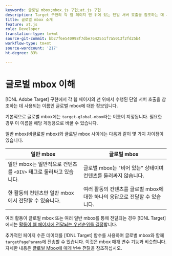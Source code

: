 ```yaml
---
keywords: 글로벌 mbox;mbox.js 구현;at.js 구현
description: Target 구현의 각 웹 페이지 맨 위에 있는 단일 서버 호출을 참조하는 데 사용되는 이름인 Adobe Target의 글로벌 mbox에 대해 알아보십시오.
title: 글로벌 mbox 소개
feature: at.js
role: Developer
translation-type: tm+mt
source-git-commit: bb27f6e540998f7dbe7642551f7a5013f2fd25b4
workflow-type: tm+mt
source-wordcount: '217'
ht-degree: 83%

---
```



# 글로벌 mbox 이해

[!DNL Adobe Target] 구현에서 각 웹 페이지의 맨 위에서 수행된 단일 서버 호출을 참조하는 데 사용되는 이름인 글로벌 mbox에 대한 정보입니다.

기본적으로 글로벌 mbox에는 `target-global-mbox`라는 이름이 지정됩니다. 필요한 경우 이 이름을 해당 계정용으로 바꿀 수 있습니다.

일반 mbox(비글로벌 mbox)와 글로벌 mbox 사이에는 다음과 같이 몇 가지 차이점이 있습니다.

| 일반 mbox | 글로벌 mbox |
|--- |--- |
| 일반 mbox는 일반적으로 컨텐츠를 `<DIV>` 태그로 둘러싸고 있습니다. | 글로벌 mbox는 &quot;비어 있는&quot; 상태이며 컨텐츠를 둘러싸지 않습니다. |
| 한 활동의 컨텐츠만 일반 mbox에서 전달할 수 있습니다. | 여러 활동의 컨텐츠를 글로벌 mbox에 대한 하나의 응답으로 전달할 수 있습니다. |

여러 활동이 글로벌 mbox 또는 여러 일반 mbox를 통해 전달되는 경우 [!DNL Target]에서는 [활동이 웹 페이지에 전달되는 우선순위를 결정](/help/c-activities/priority.md#concept_1780C11FEA57440499F0047DD6900E0F)합니다.

추가적인 페이지 수준 데이터를 [!DNL Target] 함수를 사용하여 글로벌 mbox와 함께 `targetPageParams`에 전송할 수 있습니다. 이것은 mbox 매개 변수 기능과 비슷합니다. 자세한 내용은 [글로벌 Mbox에 매개 변수 전달](/help/c-implementing-target/c-implementing-target-for-client-side-web/t-mbox-download/c-understanding-global-mbox/pass-parameters-to-global-mbox.md#concept_33362A04146C4E3C8E7089B65F38B5E5)을 참조하십시오.
